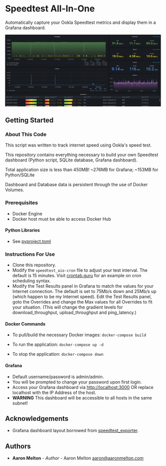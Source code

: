 # Speedtest All-In-One

Automatically capture your Ookla Speedtest metrics and display them in a Grafana dashboard.

![speedtest_monitor.png](speedtest_monitor.png)

## Getting Started

### About This Code
This script was written to track internet speed using Ookla's speed test.

This repository contains everything necessary to build your own Speedtest dashboard (Python script, SQLite database, Grafana dashboard).

Total application size is less than 450MB!  ~276MB for Grafana; ~153MB for Python/SQLite

Dashboard and Database data is persistent through the use of Docker Volumes.

### Prerequisites
* Docker Engine
* Docker host must be able to access Docker Hub

#### Python Libraries
* See [pyproject.toml](pyproject.toml)

### Instructions For Use

* Clone this repository.
* Modify the `speedtest_aio-cron` file to adjust your test interval.  The default is 15 minutes.  Visit [crontab.guru](https://crontab.guru) for an example on cron scheduling syntax.
* Modify the Test Results panel in Grafana to match the values for your Internet connection.  The default is set to 75Mb/s down and 25Mb/s up (which happen to be my Internet speed).
  Edit the Test Results panel, goto the Overrides and change the Max values for all Overrides to fit your situation.  (This will change the gradient levels for download_throughput, upload_throughput and ping_latency.)

#### Docker Commands

* To pull/build the necessary Docker images:
`docker-compose build`

* To run the application:
`docker-compose up -d`

* To stop the application:
`docker-compose down`

#### Grafana

* Default username/password is admin/admin.
* You will be prompted to change your password upon first login.
* Access your Grafana dashboard via [http://localhost:3000](http://localhost:3000) OR replace localhost with the IP Address of the host.
* **WARNING** This dashboard will be accessible to all hosts in the same subnet!

## Acknowledgements
* Grafana dashboard layout borrowed from [speedtest_exporter](https://github.com/danopstech/speedtest_exporter).

## Authors
* **Aaron Melton** - *Author* - Aaron Melton <aaron@aaronmelton.com>
